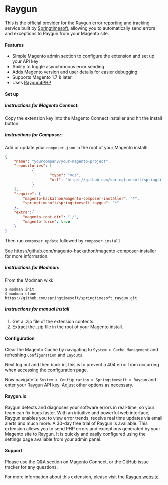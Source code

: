 # Raygun

This is the official provider for the Raygun error reporting and tracking service built by [Springtimesoft](http://springtimesoft.co.nz), allowing you to automatically send errors and exceptions to Raygun from your Magento site.

#### Features

- Simple Magento admin section to configure the extension and set up your API key
- Ability to toggle asynchronous error sending
- Adds Magento version and user details for easier debugging
- Supports Magento 1.7 & later
- Uses [Raygun4PHP](https://github.com/MindscapeHQ/raygun4php)

#### Set up

##### Instructions for Magento Connect:

Copy the extension key into the Magento Connect installer and hit the install button.

##### Instructions for Composer:

Add or update your `composer.json` in the root of your Magento install:

```json
{
    "name": "yourcompany/your-magento-project",
    "repositories": [
            {
                    "type": "vcs",
                    "url": "https://github.com/springtimesoft/springtimesoft_raygun"
            }
    ],
    "require": {
        "magento-hackathon/magento-composer-installer": "*",
        "springtimesoft/springtimesoft_raygun": "*"
    },
    "extra":{
        "magento-root-dir": "./",
        "magento-force": true
    }
}
```

Then run `composer update` followed by `composer install`.

See https://github.com/magento-hackathon/magento-composer-installer for more information.

##### Instructions for Modman:

From the Modman wiki:

    $ modman init
    $ modman clone https://github.com/springtimesoft/springtimesoft_raygun.git

##### Instructions for manual install

1. Get a .zip file of the extension contents.
2. Extract the .zip file in the root of your Magento install.

#### Configuration

Clear the Magento Cache by navigating to `System > Cache Management` and refreshing `Configuration` and `Layouts`.

Next log out and then back in, this is to prevent a 404 error from occurring when accessing the configuration page.

Now navigate to `System > Configuration > Springtimesoft > Raygun` and enter your Raygun API key. Adjust other options as necessary.

#### Raygun.io

Raygun detects and diagnoses your software errors in real-time, so your team can fix bugs faster. With an intuitive and powerful web interface, Raygun enables you to view error trends, receive real time updates via email alerts and much more.
A 30-day free trial of Raygun is available.
This extension allows you to send PHP errors and exceptions generated by your Magento site to Raygun. It is quickly and easily configured using the settings page available from your admin panel.

#### Support

Please use the Q&A section on Magento Connect, or the GitHub issue tracker for any questions.

For more information about this extension, please visit the [Raygun website](http://raygun.io).
